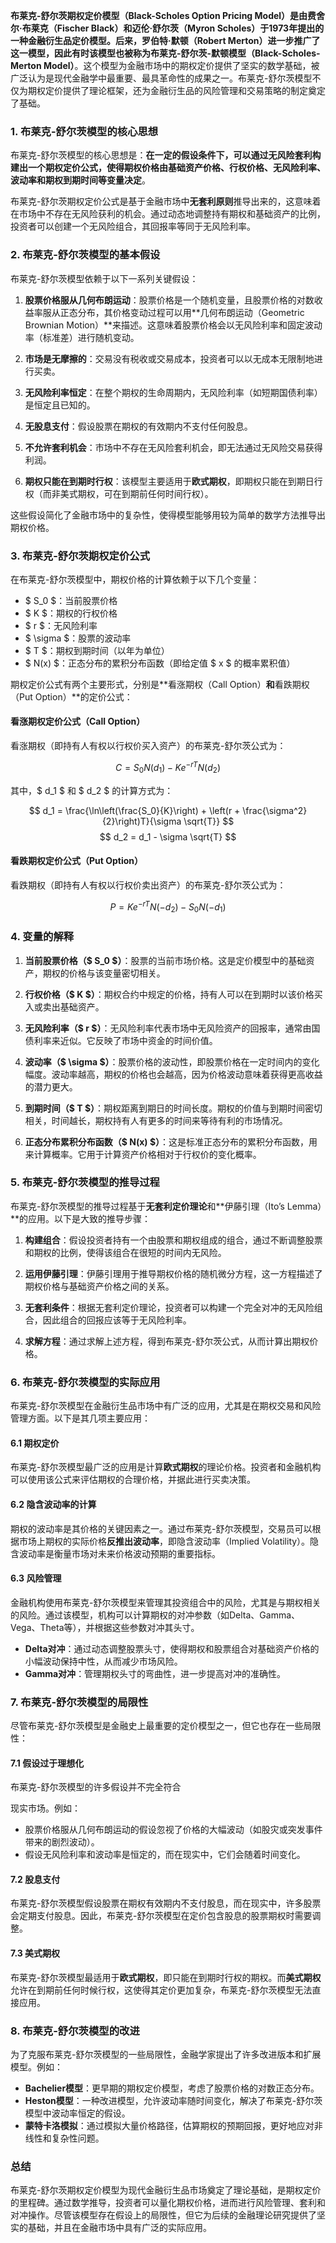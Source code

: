 **布莱克-舒尔茨期权定价模型（Black-Scholes Option Pricing Model）**是由费舍尔·布莱克（Fischer Black）和迈伦·舒尔茨（Myron Scholes）于1973年提出的一种金融衍生品定价模型。后来，罗伯特·默顿（Robert Merton）进一步推广了这一模型，因此有时该模型也被称为**布莱克-舒尔茨-默顿模型（Black-Scholes-Merton Model）**。这个模型为金融市场中的期权定价提供了坚实的数学基础，被广泛认为是现代金融学中最重要、最具革命性的成果之一。布莱克-舒尔茨模型不仅为期权定价提供了理论框架，还为金融衍生品的风险管理和交易策略的制定奠定了基础。

### 1. 布莱克-舒尔茨模型的核心思想

布莱克-舒尔茨模型的核心思想是：**在一定的假设条件下，可以通过无风险套利构建出一个期权定价公式，使得期权价格由基础资产价格、行权价格、无风险利率、波动率和期权到期时间等变量决定**。

布莱克-舒尔茨期权定价公式是基于金融市场中**无套利原则**推导出来的，这意味着在市场中不存在无风险获利的机会。通过动态地调整持有期权和基础资产的比例，投资者可以创建一个无风险组合，其回报率等同于无风险利率。

### 2. 布莱克-舒尔茨模型的基本假设

布莱克-舒尔茨模型依赖于以下一系列关键假设：

1. **股票价格服从几何布朗运动**：股票价格是一个随机变量，且股票价格的对数收益率服从正态分布，其价格变动过程可以用**几何布朗运动（Geometric Brownian Motion）**来描述。这意味着股票价格会以无风险利率和固定波动率（标准差）进行随机变动。

2. **市场是无摩擦的**：交易没有税收或交易成本，投资者可以以无成本无限制地进行买卖。

3. **无风险利率恒定**：在整个期权的生命周期内，无风险利率（如短期国债利率）是恒定且已知的。

4. **无股息支付**：假设股票在期权的有效期内不支付任何股息。

5. **不允许套利机会**：市场中不存在无风险套利机会，即无法通过无风险交易获得利润。

6. **期权只能在到期时行权**：该模型主要适用于**欧式期权**，即期权只能在到期日行权（而非美式期权，可在到期前任何时间行权）。

这些假设简化了金融市场中的复杂性，使得模型能够用较为简单的数学方法推导出期权价格。

### 3. 布莱克-舒尔茨期权定价公式

在布莱克-舒尔茨模型中，期权价格的计算依赖于以下几个变量：

- $ S_0 $：当前股票价格
- $ K $：期权的行权价格
- $ r $：无风险利率
- $ \sigma $：股票的波动率
- $ T $：期权到期时间（以年为单位）
- $ N(x) $：正态分布的累积分布函数（即给定值 $ x $ 的概率累积值）

期权定价公式有两个主要形式，分别是**看涨期权（Call Option）**和**看跌期权（Put Option）**的定价公式：

#### 看涨期权定价公式（Call Option）

看涨期权（即持有人有权以行权价买入资产）的布莱克-舒尔茨公式为：

$$
C = S_0 N(d_1) - K e^{-rT} N(d_2)
$$

其中，$ d_1 $ 和 $ d_2 $ 的计算方式为：

$$
d_1 = \frac{\ln\left(\frac{S_0}{K}\right) + \left(r + \frac{\sigma^2}{2}\right)T}{\sigma \sqrt{T}}
$$
$$
d_2 = d_1 - \sigma \sqrt{T}
$$

#### 看跌期权定价公式（Put Option）

看跌期权（即持有人有权以行权价卖出资产）的布莱克-舒尔茨公式为：

$$
P = K e^{-rT} N(-d_2) - S_0 N(-d_1)
$$

### 4. 变量的解释

1. **当前股票价格（$ S_0 $）**：股票的当前市场价格。这是定价模型中的基础资产，期权的价格与该变量密切相关。

2. **行权价格（$ K $）**：期权合约中规定的价格，持有人可以在到期时以该价格买入或卖出基础资产。

3. **无风险利率（$ r $）**：无风险利率代表市场中无风险资产的回报率，通常由国债利率来近似。它反映了市场中资金的时间价值。

4. **波动率（$ \sigma $）**：股票价格的波动性，即股票价格在一定时间内的变化幅度。波动率越高，期权的价格也会越高，因为价格波动意味着获得更高收益的潜力更大。

5. **到期时间（$ T $）**：期权距离到期日的时间长度。期权的价值与到期时间密切相关，时间越长，期权持有人有更多的时间来等待有利的市场情况。

6. **正态分布累积分布函数（$ N(x) $）**：这是标准正态分布的累积分布函数，用来计算概率。它用于计算资产价格相对于行权价的变化概率。

### 5. 布莱克-舒尔茨模型的推导过程

布莱克-舒尔茨模型的推导过程基于**无套利定价理论**和**伊藤引理（Ito’s Lemma）**的应用。以下是大致的推导步骤：

1. **构建组合**：假设投资者持有一个由股票和期权组成的组合，通过不断调整股票和期权的比例，使得该组合在很短的时间内无风险。

2. **运用伊藤引理**：伊藤引理用于推导期权价格的随机微分方程，这一方程描述了期权价格与基础资产价格之间的关系。

3. **无套利条件**：根据无套利定价理论，投资者可以构建一个完全对冲的无风险组合，因此组合的回报应该等于无风险利率。

4. **求解方程**：通过求解上述方程，得到布莱克-舒尔茨公式，从而计算出期权价格。

### 6. 布莱克-舒尔茨模型的实际应用

布莱克-舒尔茨模型在金融衍生品市场中有广泛的应用，尤其是在期权交易和风险管理方面。以下是其几项主要应用：

#### 6.1 期权定价

布莱克-舒尔茨模型最广泛的应用是计算**欧式期权**的理论价格。投资者和金融机构可以使用该公式来评估期权的合理价格，并据此进行买卖决策。

#### 6.2 隐含波动率的计算

期权的波动率是其价格的关键因素之一。通过布莱克-舒尔茨模型，交易员可以根据市场上期权的实际价格**反推出波动率**，即隐含波动率（Implied Volatility）。隐含波动率是衡量市场对未来价格波动预期的重要指标。

#### 6.3 风险管理

金融机构使用布莱克-舒尔茨模型来管理其投资组合中的风险，尤其是与期权相关的风险。通过该模型，机构可以计算期权的对冲参数（如Delta、Gamma、Vega、Theta等），并根据这些参数对冲其头寸。

- **Delta对冲**：通过动态调整股票头寸，使得期权和股票组合对基础资产价格的小幅波动保持中性，从而减少市场风险。
- **Gamma对冲**：管理期权头寸的弯曲性，进一步提高对冲的准确性。

### 7. 布莱克-舒尔茨模型的局限性

尽管布莱克-舒尔茨模型是金融史上最重要的定价模型之一，但它也存在一些局限性：

#### 7.1 假设过于理想化

布莱克-舒尔茨模型的许多假设并不完全符合

现实市场。例如：
- 股票价格服从几何布朗运动的假设忽视了价格的大幅波动（如股灾或突发事件带来的剧烈波动）。
- 假设无风险利率和波动率是恒定的，而在现实中，它们会随着时间变化。

#### 7.2 股息支付

布莱克-舒尔茨模型假设股票在期权有效期内不支付股息，而在现实中，许多股票会定期支付股息。因此，布莱克-舒尔茨模型在定价包含股息的股票期权时需要调整。

#### 7.3 美式期权

布莱克-舒尔茨模型最适用于**欧式期权**，即只能在到期时行权的期权。而**美式期权**允许在到期前任何时候行权，这使得其定价更加复杂，布莱克-舒尔茨模型无法直接应用。

### 8. 布莱克-舒尔茨模型的改进

为了克服布莱克-舒尔茨模型的一些局限性，金融学家提出了许多改进版本和扩展模型。例如：

- **Bachelier模型**：更早期的期权定价模型，考虑了股票价格的对数正态分布。
- **Heston模型**：一种改进模型，允许波动率随时间变化，解决了布莱克-舒尔茨模型中波动率恒定的假设。
- **蒙特卡洛模拟**：通过模拟大量价格路径，估算期权的预期回报，更好地应对非线性和复杂性问题。

### 总结

布莱克-舒尔茨期权定价模型为现代金融衍生品市场奠定了理论基础，是期权定价的里程碑。通过数学推导，投资者可以量化期权价格，进而进行风险管理、套利和对冲操作。尽管该模型存在假设上的局限性，但它为后续的金融理论研究提供了坚实的基础，并且在金融市场中具有广泛的实际应用。